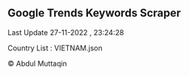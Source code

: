 

## Google Trends Keywords Scraper 
 
Last Update 27-11-2022 , 23:24:28

Country List :
VIETNAM.json



© Abdul Muttaqin 

